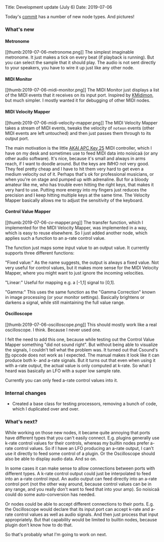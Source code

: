 Title: Development update (July 6)
Date: 2019-07-06

Today's [commit](https://github.com/odahoda/noisicaa/commit/a00e72ed49650be1859b1ac910f150976d214713) has a number of new node types. And pictures!

### What's new

#### Metronome

[[thumb:2019-07-06-metronome.png]] The simplest imaginable metronome. It just makes a tick on every
beat (if playback is running). But you can select the sample that it should play. The audio is not
sent directly to your speakers, you have to wire it up just like any other node.

#### MIDI Monitor

[[thumb:2019-07-06-midi-monitor.png]] The MIDI Monitor just displays a list of the MIDI events that
it receives on its input port. Inspired by [KMidimon](http://kmidimon.sourceforge.net/), but much
simpler. I mostly wanted it for debugging of other MIDI nodes.

#### MIDI Velocity Mapper

[[thumb:2019-07-06-midi-velocity-mapper.png]] The MIDI Velocity Mapper takes a stream of MIDI
events, tweaks the velocity of `noteon` events (other MIDI events are left untouched) and then just
passes them through to its output port.

The main motivation is the little [AKAI APC Key 25](https://www.akaipro.com/apc-key-25) MIDI
controller, which I have on my desk and sometimes use to feed MIDI data into noisicaä (or any other
audio software). It's nice, because it's small and always in arms reach, if I want to doodle
around. But the keys are IMHO not very good. They feel pretty cheap and I have to hit them very
hard to get even a medium velocity out of it. Perhaps that's ok for professional musicians, or
when you're on stage and pumped up with adrenaline. But for a bloody amateur like me, who has
trouble even hitting the right keys, that makes it very hard to use. Putting more energy into my
fingers just reduces the precision and I keep hitting multiple keys at the same time. The Velocity
Mapper basically allows me to adjust the sensitivity of the keyboard.

#### Control Value Mapper

[[thumb:2019-07-06-cv-mapper.png]] The transfer function, which I implemented for the MIDI Velocity
Mapper, was implemented in a way, which is easy to reuse elsewhere. So I just added another node,
which applies such a function to an a-rate control value.

The function just maps some input value to an output value. It currently supports three different
functions:

"Fixed value:" As the name suggests, the output is always a fixed value. Not very useful for control
values, but it makes more sense for the MIDI Velocity Mapper, where you might want to just ignore
the incoming velocities.

"Linear:" Useful for mapping e.g. a [-1,1] signal to [0,1].

"Gamma:" This uses the same function as the "Gamma Correction" known in image processing (or your
monitor settings). Basically brightens or darkens a signal, while still maintaining the full value
range.

#### Oscilloscope

[[thumb:2019-07-06-oscilloscope.png]] This should mostly work like a real oscilloscope. I
think. Because I never used one.

I felt the need to add this one, because while testing out the Control Value Mapper something "did
not sound right". But without being able to visualize the signals, I couldn't tell what the problem
was. It turned out that Csound's [lfo](http://www.csounds.com/manual/html/lfo.html) opcode does not
work as I expected. The manual makes it look like it can produce both k- and a-rate signals. But it
turns out that even when using it with a-rate output, the actual value is only computed at
k-rate. So what I heard was basically an LFO with a super low sample rate.

Currently you can only feed a-rate control values into it.

### Internal changes

* Created a base class for testing processors, removing a bunch of code, which I duplicated over and
  over.

### What's next?

While working on those new nodes, it became quite annoying that ports have different types that you
can't easily connect. E.g. plugins generally use k-rate control values for their controls, whereas
my builtin nodes prefer a-rate control values. So if I have an LFO producing an a-rate output, I
can't use it directly to feed some control of a plugin. Or the Oscilloscope should also be able to
display audio data. And so on.

In some cases it can make sense to allow connections between ports with different types. A k-rate
control output could just be interpolated to feed into an a-rate control input. An audio output can
feed directly into an a-rate control port (not the other way around, because control values can be
in any range, and you really don't want to feed that into your amp). So noisicaä could do some
auto-conversion has needed.

Or nodes could be able to accept different connections to their ports. E.g. the Oscilloscope would
declare that its input port can accept k-rate and a-rate control values as well as audio
signals. And then just process that input appropriately. But that capability would be limited to
builtin nodes, because plugin don't know how to do that.

So that's probably what I'm going to work on next.
